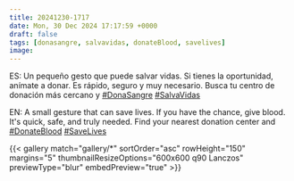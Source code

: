 ```yaml
---
title: 20241230-1717
date: Mon, 30 Dec 2024 17:17:59 +0000
draft: false
tags: [donasangre, salvavidas, donateBlood, savelives]
image: 
---
```


ES: Un pequeño gesto que puede salvar vidas. Si tienes la oportunidad, anímate a donar. Es rápido, seguro y muy necesario. Busca tu centro de donación más cercano y [#DonaSangre](https://mastodon.bofhers.es/tags/DonaSangre) [#SalvaVidas](https://mastodon.bofhers.es/tags/SalvaVidas)  

EN: A small gesture that can save lives. If you have the chance, give blood. It's quick, safe, and truly needed. Find your nearest donation center and [#DonateBlood](https://mastodon.bofhers.es/tags/DonateBlood) [#SaveLives](https://mastodon.bofhers.es/tags/SaveLives)

{{< gallery match="gallery/*" sortOrder="asc" rowHeight="150" margins="5" thumbnailResizeOptions="600x600 q90 Lanczos" previewType="blur" embedPreview="true" >}}

